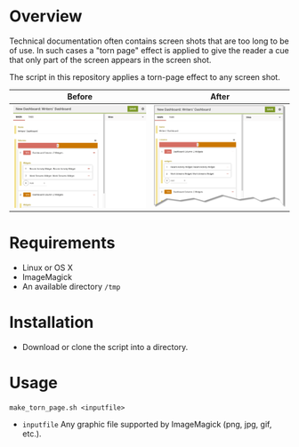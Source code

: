 # Overview

Technical documentation often contains screen shots that are too long to be of use. In such cases a "torn page" effect is applied to give the reader a cue that only part of the screen appears in the screen shot.

The script in this repository applies a torn-page effect to any screen shot.

Before | After
------ | -----
![Before](new-dashboard.png) | ![After](new-dashboard_border.png)

# Requirements

* Linux or OS X
* ImageMagick
* An available directory `/tmp`

# Installation

* Download or clone the script into a directory.

# Usage
```
make_torn_page.sh <inputfile> 
```
* `inputfile` Any graphic file supported by ImageMagick (png, jpg, gif, etc.).

